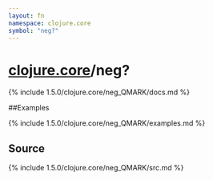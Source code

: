 ```yaml
---
layout: fn
namespace: clojure.core
symbol: "neg?"
---
```


# [clojure.core](../)/neg?

{% include 1.5.0/clojure.core/neg_QMARK/docs.md %}

##Examples

{% include 1.5.0/clojure.core/neg_QMARK/examples.md %}
## Source
{% include 1.5.0/clojure.core/neg_QMARK/src.md %}

